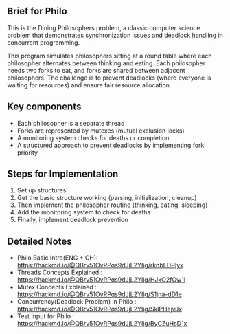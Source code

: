 ## Brief for Philo
This is the Dining Philosophers problem, a classic computer science problem that demonstrates synchronization issues and deadlock handling in concurrent programming. 

This program simulates philosophers sitting at a round table where each philosopher alternates between thinking and eating. Each philosopher needs two forks to eat, and forks are shared between adjacent philosophers. The challenge is to prevent deadlocks (where everyone is waiting for resources) and ensure fair resource allocation.

## Key components
+ Each philosopher is a separate thread
+ Forks are represented by mutexes (mutual exclusion locks)
+ A monitoring system checks for deaths or completion
+ A structured approach to prevent deadlocks by implementing fork priority

## Steps for Implementation
1. Set up structures
2. Get the basic structure working (parsing, initialization, cleanup)
3. Then implement the philosopher routine (thinking, eating, sleeping)
4. Add the monitoring system to check for deaths
5. Finally, implement deadlock prevention

## Detailed Notes

+ Philo Basic Intro(ENG + CH): https://hackmd.io/@QBrv51OvRPqs9dJjL2YIig/rknbEDPIyx
+ Threads Concepts Explained : https://hackmd.io/@QBrv51OvRPqs9dJjL2YIig/HJxO2fOw1l
+ Mutex Concepts Explained : https://hackmd.io/@QBrv51OvRPqs9dJjL2YIig/S1jna-dD1e
+ Concurrency(Deadlock Problem) in Philo : https://hackmd.io/@QBrv51OvRPqs9dJjL2YIig/SklPHejvJx
+ Test Input for Philo : https://hackmd.io/@QBrv51OvRPqs9dJjL2YIig/ByCZuHsD1x
<!--
+ Reference Study Flowchart (shoutout to [HADMARINE](https://github.com/HADMARINE/philosophers)'s good work) : https://miro.com/app/board/uXjVLtUaJNU=/?share_link_id=577858696122
+ Other Study References (thx to my powerful friends!): [kuruae](https://github.com/kuruae/philosophers) , [Adel410](https://github.com/Adel410/philosophers) , [Tsunghao](https://github.com/Tsunghao-C/Common-Course/tree/main/philosophers)
-->
